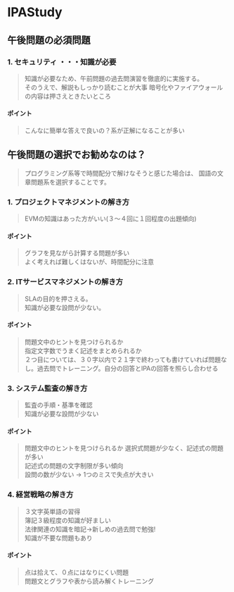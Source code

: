 # IPAStudy

## 午後問題の必須問題  
### 1. セキュリティ ・・・知識が必要   

> 知識が必要なため、午前問題の過去問演習を徹底的に実施する。  
> そのうえで、解説もしっかり読むことが大事
> 暗号化やファイアウォールの内容は押さえときたいところ  

#### ポイント
> こんなに簡単な答えで良いの？系が正解になることが多い  

## 午後問題の選択でお勧めなのは？  
> プログラミング系等で時間配分で解けなそうと感じた場合は、
> 国語の文章問題系を選択することです。

### 1. プロジェクトマネジメントの解き方    
> EVMの知識はあった方がいい(３～４回に１回程度の出題傾向)  

#### ポイント  
> グラフを見ながら計算する問題が多い  
> よく考えれば難しくはないが、時間配分に注意  

### 2. ITサービスマネジメントの解き方    
> SLAの目的を押さえる。  
> 知識が必要な設問が少ない。  

#### ポイント  
> 問題文中のヒントを見つけられるか  
> 指定文字数でうまく記述をまとめられるか  
> ２つ目については、３０字以内で２１字で終わっても書けていれば問題なし。過去問でトレーニング。自分の回答とIPAの回答を照らし合わせる  

### 3. システム監査の解き方    
> 監査の手順・基準を確認  
> 知識が必要な設問が少ない  

#### ポイント
> 問題文中のヒントを見つけられるか
> 選択式問題が少なく、記述式の問題が多い  
> 記述式の問題の文字制限が多い傾向  
> 設問の数が少ない → 1つのミスで失点が大きい  

### 4. 経営戦略の解き方
> ３文字英単語の習得  
> 簿記３級程度の知識が好ましい  
> 法律関連の知識を暗記→新しめの過去問で勉強!   
> 知識が不要な問題もあり  

#### ポイント  
> 点は拾えて、０点にはなりにくい問題  
> 問題文とグラフや表から読み解くトレーニング  




